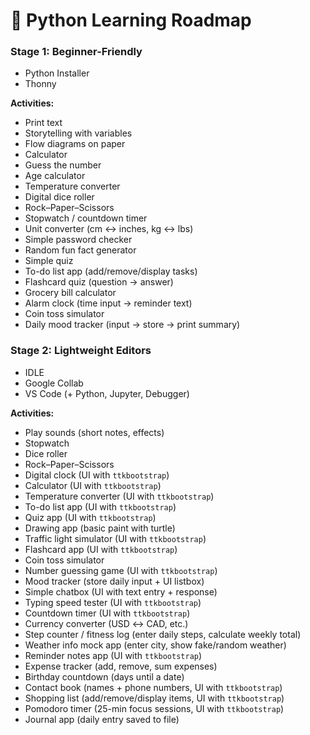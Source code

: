 
# 🐍 Python Learning Roadmap 

### **Stage 1: Beginner-Friendly**

* Python Installer
* Thonny

**Activities:**

* Print text
* Storytelling with variables
* Flow diagrams on paper
* Calculator
* Guess the number
* Age calculator
* Temperature converter
* Digital dice roller
* Rock–Paper–Scissors
* Stopwatch / countdown timer
* Unit converter (cm ↔ inches, kg ↔ lbs)
* Simple password checker
* Random fun fact generator
* Simple quiz
* To-do list app (add/remove/display tasks)
* Flashcard quiz (question → answer)
* Grocery bill calculator
* Alarm clock (time input → reminder text)
* Coin toss simulator
* Daily mood tracker (input → store → print summary)


### **Stage 2: Lightweight Editors**

* IDLE
* Google Collab
* VS Code (+ Python, Jupyter, Debugger)

**Activities:**

* Play sounds (short notes, effects)
* Stopwatch
* Dice roller
* Rock–Paper–Scissors
* Digital clock (UI with `ttkbootstrap`)
* Calculator (UI with `ttkbootstrap`)
* Temperature converter (UI with `ttkbootstrap`)
* To-do list app (UI with `ttkbootstrap`)
* Quiz app (UI with `ttkbootstrap`)
* Drawing app (basic paint with turtle)
* Traffic light simulator (UI with `ttkbootstrap`)
* Flashcard app (UI with `ttkbootstrap`)
* Coin toss simulator
* Number guessing game (UI with `ttkbootstrap`)
* Mood tracker (store daily input + UI listbox)
* Simple chatbox (UI with text entry + response)
* Typing speed tester (UI with `ttkbootstrap`)
* Countdown timer (UI with `ttkbootstrap`)
* Currency converter (USD ↔ CAD, etc.)
* Step counter / fitness log (enter daily steps, calculate weekly total)
* Weather info mock app (enter city, show fake/random weather)
* Reminder notes app (UI with `ttkbootstrap`)
* Expense tracker (add, remove, sum expenses)
* Birthday countdown (days until a date)
* Contact book (names + phone numbers, UI with `ttkbootstrap`)
* Shopping list (add/remove/display items, UI with `ttkbootstrap`)
* Pomodoro timer (25-min focus sessions, UI with `ttkbootstrap`)
* Journal app (daily entry saved to file)
